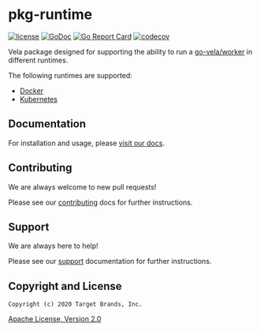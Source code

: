 # pkg-runtime

[![license](https://img.shields.io/crates/l/gl.svg)](LICENSE)
[![GoDoc](https://godoc.org/github.com/go-vela/pkg-runtime?status.svg)](https://godoc.org/github.com/go-vela/pkg-runtime)
[![Go Report Card](https://goreportcard.com/badge/go-vela/pkg-runtime)](https://goreportcard.com/report/go-vela/pkg-runtime)
[![codecov](https://codecov.io/gh/go-vela/pkg-runtime/branch/master/graph/badge.svg)](https://codecov.io/gh/go-vela/pkg-runtime)

Vela package designed for supporting the ability to run a [go-vela/worker](https://github.com/go-vela/worker) in different runtimes.

The following runtimes are supported:

* [Docker](https://docker.io/)
* [Kubernetes](https://kubernetes.io/)

## Documentation

For installation and usage, please [visit our docs](https://go-vela.github.io/docs).

## Contributing

We are always welcome to new pull requests!

Please see our [contributing](CONTRIBUTING.md) docs for further instructions.

## Support

We are always here to help!

Please see our [support](SUPPORT.md) documentation for further instructions.

## Copyright and License

```
Copyright (c) 2020 Target Brands, Inc.
```

[Apache License, Version 2.0](http://www.apache.org/licenses/LICENSE-2.0)

